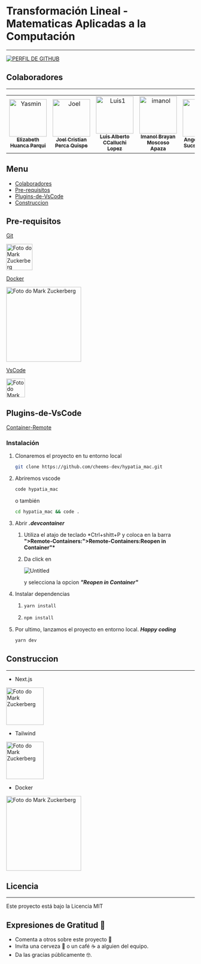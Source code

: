 # Transformación Lineal - Matematicas Aplicadas a la Computación

---
[![PERFIL DE GITHUB](https://img.shields.io/badge/Interactua%20con%20la%20%20APP%20HYPATIA%20-%23323330.svg?&style=for-the-badge&logo=perfil&logoColor=black&color=BFFF00)](https://hypatiamac.herokuapp.com/)
## **Colaboradores**

---


<table>
  <tr>
    <td align="center">
      <a href="#">
        <img src="https://avatars.githubusercontent.com/u/62725994?v=4" width="100px;" alt="Yasmin"/><br>
        <sub>
          <b>Elizabeth Huanca Parqui</b>
        </sub>
      </a>
    </td>
    <td align="center">
      <a href="#">
        <img src="https://avatars.githubusercontent.com/u/52427932?v=4" width="100px;" alt="Joel"/><br>
        <sub>
          <b>Joel Cristian Perca Quispe</b>
        </sub>
      </a>
    </td>
    <td align="center">
      <a href="#">
        <img src="https://avatars.githubusercontent.com/u/38531618?v=4" width="100px;" alt="Luis1"/><br>
        <sub>
          <b>Luis Alberto CCalluchi Lopez</b>
        </sub>
      </a>
    </td>
     <td align="center">
      <a href="#">
        <img src="https://avatars.githubusercontent.com/u/64240176?v=4" width="100px;" alt="imanol"/><br>
        <sub>
          <b>Imanol Brayan Moscoso Apaza</b>
        </sub>
      </a>
    </td>
     <td align="center">
      <a href="#">
        <img src="https://avatars.githubusercontent.com/u/64700259?v=4" width="100px;" alt="angela"/><br>
        <sub>
          <b>Angela Solage Sucso Choque</b>
        </sub>
      </a>
    </td>
     <td align="center">
      <a href="#">
        <img src="https://avatars.githubusercontent.com/u/58355129?v=4" width="100px;" alt="luis2"/><br>
        <sub>
          <b>Luis Angel Moroco Ramos</b>
        </sub>
      </a>
    </td>
     
  </tr>
</table>

## Menu
- [Colaboradores](#Colaboradores)
- [Pre-requisitos](#Pre-requisitos)
- [Plugins-de-VsCode](#Plugins-de-VsCode)
- [Construccion](#Construccion)


## Pre-requisitos

[Git](https://git-scm.com/)

<img src="https://upload.wikimedia.org/wikipedia/commons/9/91/Octicons-mark-github.svg" width="70px;" alt="Foto do Mark Zuckerberg"/><br>

[Docker](https://www.docker.com/)

<img src="https://upload.wikimedia.org/wikipedia/commons/7/79/Docker_%28container_engine%29_logo.png" width="200px;" alt="Foto do Mark Zuckerberg"/><br>

[VsCode](https://code.visualstudio.com/)

<img src="https://upload.wikimedia.org/wikipedia/commons/9/9a/Visual_Studio_Code_1.35_icon.svg" width="50px;" alt="Foto do Mark Zuckerberg"/><br>

## Plugins-de-VsCode

[Container-Remote](https://marketplace.visualstudio.com/items?itemName=ms-vscode-remote.remote-containers)

### **Instalación**

1. Clonaremos el proyecto en tu entorno local

   ```bash
   git clone https://github.com/cheems-dev/hypatia_mac.git
   ```

2. Abriremos vscode

   ```bash
   code hypatia_mac
   ```

   o también

   ```bash
   cd hypatia_mac && code .
   ```

3. Abrir **_.devcontainer_**

   1. Utiliza el atajo de teclado \*Ctrl+shitt+P y coloca en la barra **">Remote-Containers:">Remote-Containers:Reopen in Container"\***
   2. Da click en

      ![Untitled](https://code.visualstudio.com/assets/blogs/2019/10/03/remote-extension-commands.png)

      y selecciona la opcion **_"Reopen in Container"_**

4. Instalar dependencias

   1. ```bash
      yarn install
      ```

   2. ```bash
      npm install
      ```

5. Por ultimo, lanzamos el proyecto en entorno local. **_Happy coding_**

   ```bash
   yarn dev
   ```

## **Construccion**

---

- Next.js

<img src="https://upload.wikimedia.org/wikipedia/commons/8/8e/Nextjs-logo.svg" width="100px;" alt="Foto do Mark Zuckerberg"/><br>

- Tailwind

<img src="https://upload.wikimedia.org/wikipedia/commons/d/d5/Tailwind_CSS_Logo.svg" width="100px;" alt="Foto do Mark Zuckerberg"/><br>

- Docker

<img src="https://upload.wikimedia.org/wikipedia/commons/7/79/Docker_%28container_engine%29_logo.png" width="200px;" alt="Foto do Mark Zuckerberg"/><br>




## **Licencia**

---

Este proyecto está bajo la Licencia MIT

## **Expresiones de Gratitud 🎁**

- Comenta a otros sobre este proyecto 📢
- Invita una cerveza 🍺 o un café ☕ a alguien del equipo.
- Da las gracias públicamente 🤓.
